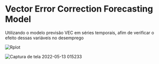 # Vector Error Correction Forecasting Model

Utilizando o modelo previsão VEC em séries temporais, afim de verificar o efeito dessas variáveis no desemprego



![Rplot](https://user-images.githubusercontent.com/101497423/162760655-91e9b925-0c7c-4e70-b5b6-50def74c9b58.png)










![Captura de tela 2022-05-13 015233](https://user-images.githubusercontent.com/101497423/168214005-3a10facc-da39-49ca-a0e3-307c365c1b34.jpg)

